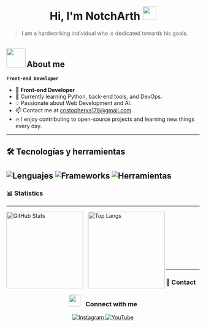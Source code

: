 <h1 align="center"><b>Hi, I'm  NotchArth</b> <img src="https://media.giphy.com/media/hvRJCLFzcasrR4ia7z/giphy.gif" width="35"></h1>

> I am a hardworking individual who is dedicated towards his goals.

<br />

<img align="left" src="https://user-images.githubusercontent.com/63050133/156777293-72a6e681-2582-4a9d-ad92-09d1181d47c7.gif" width="50px" height="50px">
<h2 align="left"><b>About me</b></h2>

**`Front-end Developer`**

<p>

* 🎯 **Front-end Developer**
* 🌱 Currently learning Python, back-end tools, and DevOps.
* 💡 Passionate about Web Development and AI.
* 📫 Contact me at [cristopherxs178@gmail.com](mailto:cristopherxs178@gmail.com).
* 🔥 I enjoy contributing to open-source projects and learning new things every day.

</p>

---

## 🛠 Tecnologías y herramientas

![Lenguajes](https://skillicons.dev/icons?i=js,python,html,css)
![Frameworks](https://skillicons.dev/icons?i=react,vue,laravel)
![Herramientas](https://skillicons.dev/icons?i=git,github)
---


### 📊 Statistics
---

<p>
  <img align="left" alt="GitHub Stats" height="200" style="padding-right: 10px;" src="https://github-readme-stats.vercel.app/api?username=NotchArth&show_icons=true&theme=tokyonight&include_all_commits=true&locale=pt-br" />
  
  <img align="left" alt="Top Langs" height="200" src="https://github-readme-stats.vercel.app/api/top-langs/?username=NotchArth&theme=tokyonight&layout=compact&custom_title=Technologies&langs_count=9" />
</p>

<br/><br/><br/><br/><br/><br/><br/><br/>

---

### 🤝 Contact

<h3 align="center">
  <img src="https://media.giphy.com/media/iY8CRBdQXODJSCERIr/giphy.gif" width="30" height="30" style="margin-right: 10px;">
  Connect with me
</h3>

<p align="center">
  <a href="https://www.instagram.com/notch_arth?igsh=M2lteHFzNzM0NGZv&utm_source=qr" target="_blank">
    <img src="https://img.icons8.com/doodle/40/000000/instagram-new--v2.png" alt="Instagram"/>
  </a>
  <a href="https://youtube.com/@notcharth?si=QJRKMlCUEG7HzeFi" target="_blank">
    <img src="https://img.icons8.com/doodle/1x/youtube--v2.png" alt="YouTube"/>
  </a>
</p>

